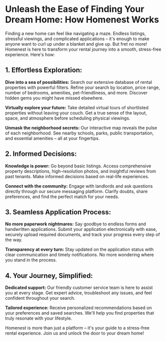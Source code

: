 
# Unleash the Ease of Finding Your Dream Home: How Homenest Works
Finding a new home can feel like navigating a maze. Endless listings, stressful viewings, and complicated applications – it's enough to make anyone want to curl up under a blanket and give up. But fret no more! Homenest is here to transform your rental journey into a smooth, stress-free experience. Here's how:

## 1. Effortless Exploration:

<b>Dive into a sea of possibilities:</b> Search our extensive database of rental properties with powerful filters. Refine your search by location, price range, number of bedrooms, amenities, pet-friendliness, and more. Discover hidden gems you might have missed elsewhere.

<b>Virtually explore your future:</b> Take detailed virtual tours of shortlisted properties without leaving your couch. Get a true sense of the layout, space, and atmosphere before scheduling physical viewings.

<b>Unmask the neighborhood secrets:</b> Our interactive map reveals the pulse of each neighborhood. See nearby schools, parks, public transportation, and essential amenities – all at your fingertips.

## 2. Informed Decisions:

<b>Knowledge is power:</b> Go beyond basic listings. Access comprehensive property descriptions, high-resolution photos, and insightful reviews from past tenants. Make informed decisions based on real-life experiences.

<b>Connect with the community:</b> Engage with landlords and ask questions directly through our secure messaging platform. Clarify doubts, share preferences, and find the perfect match for your needs.

## 3. Seamless Application Process:

<b>No more paperwork nightmares:</b> Say goodbye to endless forms and handwritten applications. Submit your application electronically with ease, securely upload required documents, and track your progress every step of the way.

<b>Transparency at every turn:</b> Stay updated on the application status with clear communication and timely notifications. No more wondering where you stand in the process.

## 4. Your Journey, Simplified:

<b>Dedicated support:</b> Our friendly customer service team is here to assist you at every stage. Get expert advice, troubleshoot any issues, and feel confident throughout your search.

<b>Tailored experience:</b> Receive personalized recommendations based on your preferences and saved searches. We'll help you find properties that truly resonate with your lifestyle.

Homenest is more than just a platform – it's your guide to a stress-free rental experience. Join us and unlock the door to your dream home!